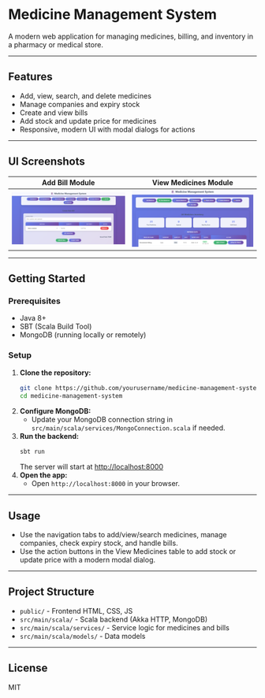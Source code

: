 # Medicine Management System

A modern web application for managing medicines, billing, and inventory in a pharmacy or medical store.

---

## Features
- Add, view, search, and delete medicines
- Manage companies and expiry stock
- Create and view bills
- Add stock and update price for medicines
- Responsive, modern UI with modal dialogs for actions

---

## UI Screenshots

<!-- Insert your UI screenshots below. Example: -->
| Add Bill Module | View Medicines Module |
|-----------------|----------------------|
| ![Add Bill Screenshot](screenshots/add-bill.png) | ![View Medicines Screenshot](screenshots/view-medicines.png) |

---

## Getting Started

### Prerequisites
- Java 8+
- SBT (Scala Build Tool)
- MongoDB (running locally or remotely)

### Setup
1. **Clone the repository:**
   ```bash
   git clone https://github.com/yourusername/medicine-management-system.git
   cd medicine-management-system
   ```
2. **Configure MongoDB:**
   - Update your MongoDB connection string in `src/main/scala/services/MongoConnection.scala` if needed.
3. **Run the backend:**
   ```bash
   sbt run
   ```
   The server will start at [http://localhost:8000](http://localhost:8000)
4. **Open the app:**
   - Open `http://localhost:8000` in your browser.

---

## Usage
- Use the navigation tabs to add/view/search medicines, manage companies, check expiry stock, and handle bills.
- Use the action buttons in the View Medicines table to add stock or update price with a modern modal dialog.

---

## Project Structure
- `public/` - Frontend HTML, CSS, JS
- `src/main/scala/` - Scala backend (Akka HTTP, MongoDB)
- `src/main/scala/services/` - Service logic for medicines and bills
- `src/main/scala/models/` - Data models

---

## License
MIT 